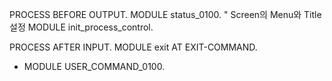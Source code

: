 PROCESS BEFORE OUTPUT.
  MODULE status_0100.  " Screen의 Menu와 Title 설정
  MODULE init_process_control.

PROCESS AFTER INPUT.
  MODULE exit AT EXIT-COMMAND.
* MODULE USER_COMMAND_0100.
